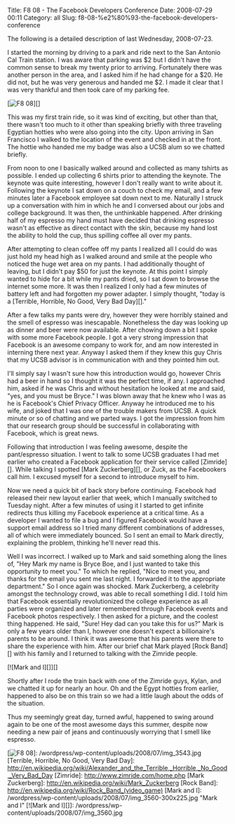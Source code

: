 Title: F8 08 - The Facebook Developers Conference
Date: 2008-07-29 00:11
Category: all
Slug: f8-08-%e2%80%93-the-facebook-developers-conference

The following is a detailed description of last Wednesday, 2008-07-23.

I started the morning by driving to a park and ride next to the San
Antonio Cal Train station. I was aware that parking was $2 but I didn't
have the common sense to break my twenty prior to arriving. Fortunately
there was another person in the area, and I asked him if he had change
for a $20. He did not, but he was very generous and handed me $2. I made
it clear that I was very thankful and then took care of my parking fee.

[![F8 08][]][]

This was my first train ride, so it was kind of exciting, but other than
that, there wasn't too much to it other than speaking briefly with three
traveling Egyptian hotties who were also going into the city. Upon
arriving in San Francisco I walked to the location of the event and
checked in at the front. The hottie who handed me my badge was also a
UCSB alum so we chatted briefly.

From noon to one I basically walked around and collected as many tshirts
as possible. I ended up collecting 6 shirts prior to attending the
keynote. The keynote was quite interesting, however I don't really want
to write about it. Following the keynote I sat down on a couch to check
my email, and a few minutes later a Facebook employee sat down next to
me. Naturally I struck up a conversation with him in which he and I
conversed about our jobs and college background. It was then, the
unthinkable happened. After drinking half of my espresso my hand must
have decided that drinking espresso wasn't as effective as direct
contact with the skin, because my hand lost the ability to hold the cup,
thus spilling coffee all over my pants.

After attempting to clean coffee off my pants I realized all I could do
was just hold my head high as I walked around and smile at the people
who noticed the huge wet area on my pants. I had additionally thought of
leaving, but I didn't pay $50 for just the keynote. At this point I
simply wanted to hide for a bit while my pants dried, so I sat down to
browse the internet some more. It was then I realized I only had a few
minutes of battery left and had forgotten my power adapter. I simply
thought, "today is a [Terrible, Horrible, No Good, Very Bad Day][]."

After a few talks my pants were dry, however they were horribly stained
and the smell of espresso was inescapable. Nonetheless the day was
looking up as dinner and beer were now available. After chowing down a
bit I spoke with some more Facebook people. I got a very strong
impression that Facebook is an awesome company to work for, and am now
interested in interning there next year. Anyway I asked them if they
knew this guy Chris that my UCSB advisor is in communication with and
they pointed him out.

I'll simply say I wasn't sure how this introduction would go, however
Chris had a beer in hand so I thought it was the perfect time, if any. I
approached him, asked if he was Chris and without hesitation he looked
at me and said, "yes, and you must be Bryce." I was blown away that he
knew who I was as he is Facebook's Chief Privacy Officer. Anyway he
introduced me to his wife, and joked that I was one of the trouble
makers from UCSB. A quick minute or so of chatting and we parted ways. I
got the impression from him that our research group should be successful
in collaborating with Facebook, which is great news.

Following that introduction I was feeling awesome, despite the
pant/espresso situation. I went to talk to some UCSB graduates I had met
earlier who created a Facebook application for their service called
[Zimride][]. While talking I spotted [Mark Zuckerberg][], or Zuck, as
the Facebookers call him. I excused myself for a second to introduce
myself to him.

Now we need a quick bit of back story before continuing. Facebook had
released their new layout earlier that week, which I manually switched
to Tuesday night. After a few minutes of using it I started to get
infinite redirects thus killing my Facebook experience at a critical
time. As a developer I wanted to file a bug and I figured Facebook would
have a support email address so I tried many different combinations of
addresses, all of which were immediately bounced. So I sent an email to
Mark directly, explaining the problem, thinking he'll never read this.

Well I was incorrect. I walked up to Mark and said something along the
lines of, "Hey Mark my name is Bryce Boe, and I just wanted to take
this opportunity to meet you." To which he replied, "Nice to meet
you, and thanks for the email you sent me last night. I forwarded it to
the appropriate department." So I once again was shocked. Mark
Zuckerberg, a celebrity amongst the technology crowd, was able to recall
something I did. I told him that Facebook essentially revolutionized the
college experience as all parties were organized and later remembered
through Facebook events and Facebook photos respectively. I then asked
for a picture, and the coolest thing happened. He said, "Sure! Hey dad
can you take this for us?" Mark is only a few years older than I,
however one doesn't expect a billionaire's parents to be around. I think
it was awesome that his parents were there to share the experience with
him. After our brief chat Mark played [Rock Band][] with his family and
I returned to talking with the Zimride people.

[![Mark and I][]][]

Shortly after I rode the train back with one of the Zimride guys, Kylan,
and we chatted it up for nearly an hour. Oh and the Egypt hotties from
earlier, happened to also be on this train so we had a little laugh
about the odds of the situation.

Thus my seemingly great day, turned awful, happened to swing around
again to be one of the most awesome days this summer, despite now
needing a new pair of jeans and continuously worrying that I smell like
espresso.

  [F8 08]: /wordpress/wp-content/uploads/2008/07/img_3543-300x225.jpg
    "F8 08"
  [![F8 08][]]: /wordpress/wp-content/uploads/2008/07/img_3543.jpg
  [Terrible, Horrible, No Good, Very Bad Day]: http://en.wikipedia.org/wiki/Alexander_and_the_Terrible,_Horrible,_No_Good,_Very_Bad_Day
  [Zimride]: http://www.zimride.com/home.php
  [Mark Zuckerberg]: http://en.wikipedia.org/wiki/Mark_Zuckerberg
  [Rock Band]: http://en.wikipedia.org/wiki/Rock_Band_(video_game)
  [Mark and I]: /wordpress/wp-content/uploads/2008/07/img_3560-300x225.jpg
    "Mark and I"
  [![Mark and I][]]: /wordpress/wp-content/uploads/2008/07/img_3560.jpg
